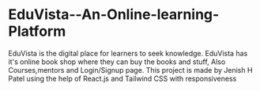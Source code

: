 # EduVista--An-Online-learning-Platform
EduVista is the digital place for learners to seek knowledge. EduVista has it's online book shop where they can buy the books and stuff, Also Courses,mentors and Login/Signup page. This project is made by Jenish H Patel using the help of React.js and Tailwind CSS with responsiveness
